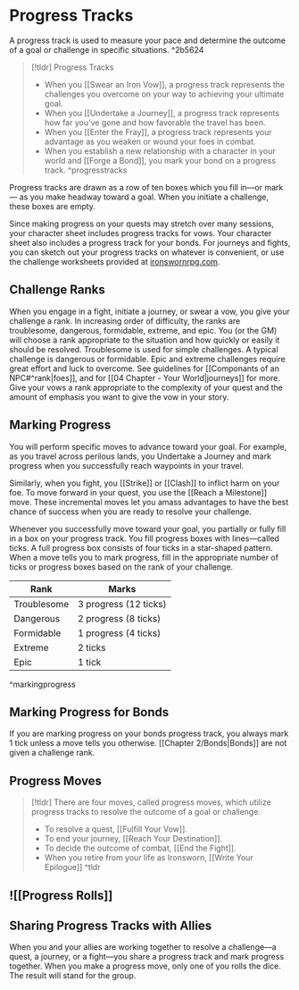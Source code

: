 # Progress Tracks

A progress track is used to measure your pace and determine the outcome of a goal or challenge in specific situations. ^2b5624

>[!tldr] Progress Tracks
>- When you [[Swear an Iron Vow]], a progress track represents the challenges you overcome on your way to achieving your ultimate goal.
>- When you [[Undertake a Journey]], a progress track represents how far you’ve gone and how favorable the travel has been.
>- When you [[Enter the Fray]], a progress track represents your advantage as you weaken or wound your foes in combat.
>- When you establish a new relationship with a character in your world and [[Forge a Bond]], you mark your bond on a progress track.
^progresstracks

Progress tracks are drawn as a row of ten boxes which you fill in—or mark— as you make headway toward a goal. When you initiate a challenge, these boxes are empty.

Since making progress on your quests may stretch over many sessions, your character sheet includes progress tracks for vows. Your character sheet also includes a progress track for your bonds. For journeys and fights, you can sketch out your progress tracks on whatever is convenient, or use the challenge worksheets provided at [ironswornrpg.com](http://www.ironswornrpg.com).

## Challenge Ranks
When you engage in a fight, initiate a journey, or swear a vow, you give your challenge a rank. In increasing order of difficulty, the ranks are troublesome, dangerous, formidable, extreme, and epic. You (or the GM) will choose a rank appropriate to the situation and how quickly or easily it should be resolved. Troublesome is used for simple challenges. A typical challenge is dangerous or formidable. Epic and extreme challenges require great effort and luck to overcome. See guidelines for [[Componants of an NPC#^rank|foes]], and for [[04 Chapter - Your World|journeys]] for more. Give your vows a rank appropriate to the complexity of your quest and the amount of emphasis you want to give the vow in your story.

## Marking Progress
You will perform specific moves to advance toward your goal. For example, as you travel across perilous lands, you Undertake a Journey and mark progress when you successfully reach waypoints in your travel.

Similarly, when you fight, you [[Strike]] or [[Clash]] to inflict harm on your foe. To move forward in your quest, you use the [[Reach a Milestone]] move. These incremental moves let you amass advantages to have the best chance of success when you are ready to resolve your challenge.

Whenever you successfully move toward your goal, you partially or fully fill in a box on your progress track. You fill progress boxes with lines—called ticks. A full progress box consists of four ticks in a star-shaped pattern. When a move tells you to mark progress, fill in the appropriate number of ticks or progress boxes based on the rank of your challenge.

| Rank        | Marks                 |
| ----------- | --------------------- |
| Troublesome | 3 progress (12 ticks) |
| Dangerous   | 2 progress (8 ticks)  |
| Formidable  | 1 progress (4 ticks)  |
| Extreme     | 2 ticks               |
| Epic        | 1 tick                |

^markingprogress

## Marking Progress for Bonds
If you are marking progress on your bonds progress track, you always mark 1 tick unless a move tells you otherwise. [[Chapter 2/Bonds|Bonds]] are not given a challenge rank.

## Progress Moves
>[!tldr] There are four moves, called progress moves, which utilize progress tracks to resolve the outcome of a goal or challenge.
>- To resolve a quest, [[Fulfill Your Vow]].
>- To end your journey, [[Reach Your Destination]].
>- To decide the outcome of combat, [[End the Fight]].
>- When you retire from your life as Ironsworn, [[Write Your Epilogue]] 
>^tldr

## ![[Progress Rolls]]

## Sharing Progress Tracks with Allies
When you and your allies are working together to resolve a challenge—a quest, a journey, or a fight—you share a progress track and mark progress together. When you make a progress move, only one of you rolls the dice. The result will stand for the group.